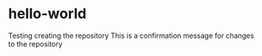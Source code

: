 # hello-world
Testing creating the repository
This is a confirmation message for changes to the repository
